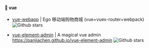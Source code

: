 #### :book: vue

* [vue-webapp](https://github.com/vincentSea/vue-webapp) | Ego 移动端购物商城 (vue+vuex-router+webpack) ![Github stars](https://img.shields.io/github/stars/vincentSea/vue-webapp.svg) 


* [vue-element-admin](https://github.com/PanJiaChen/vue-element-admin) | A magical vue admin https://panjiachen.github.io/vue-element-admin ![Github stars](https://img.shields.io/github/stars/PanJiaChen/vue-element-admin.svg) 
